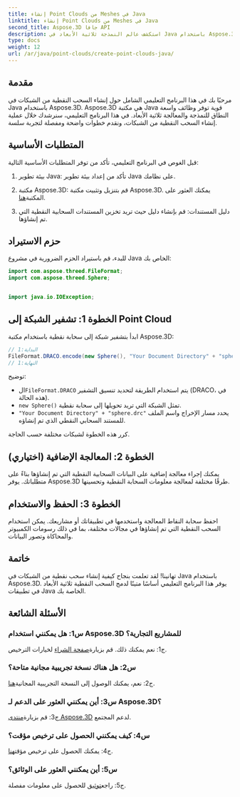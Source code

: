 ```yaml
---
title: إنشاء Point Clouds من Meshes في Java
linktitle: إنشاء Point Clouds من Meshes في Java
second_title: Aspose.3D جافا API
description: استكشف عالم النمذجة ثلاثية الأبعاد في Java باستخدام Aspose.3D. تعلم كيفية إنشاء سحب نقطية من الشبكات بسهولة.
type: docs
weight: 12
url: /ar/java/point-clouds/create-point-clouds-java/
---
```

## مقدمة

مرحبًا بك في هذا البرنامج التعليمي الشامل حول إنشاء السحب النقطية من الشبكات في Java باستخدام Aspose.3D. Aspose.3D هي مكتبة Java قوية توفر وظائف واسعة النطاق للنمذجة والمعالجة ثلاثية الأبعاد. في هذا البرنامج التعليمي، سنرشدك خلال عملية إنشاء السحب النقطية من الشبكات، ونقدم خطوات واضحة ومفصلة لتجربة سلسة.

## المتطلبات الأساسية

قبل الغوص في البرنامج التعليمي، تأكد من توفر المتطلبات الأساسية التالية:

1. بيئة تطوير Java: تأكد من إعداد بيئة تطوير Java على نظامك.

2.  مكتبة Aspose.3D: قم بتنزيل وتثبيت مكتبة Aspose.3D. يمكنك العثور على المكتبة[هنا](https://releases.aspose.com/3d/java/).

3. دليل المستندات: قم بإنشاء دليل حيث تريد تخزين المستندات السحابية النقطية التي تم إنشاؤها.

## حزم الاستيراد

للبدء، قم باستيراد الحزم الضرورية في مشروع Java الخاص بك:

```java
import com.aspose.threed.FileFormat;
import com.aspose.threed.Sphere;


import java.io.IOException;
```

## الخطوة 1: تشفير الشبكة إلى Point Cloud

ابدأ بتشفير شبكة إلى سحابة نقطية باستخدام مكتبة Aspose.3D:

```java
// البداية:1
FileFormat.DRACO.encode(new Sphere(), "Your Document Directory" + "sphere.drc");
// النهاية:1
```

توضيح:
-  ال`FileFormat.DRACO` يتم استخدام الطريقة لتحديد تنسيق التشفير (DRACO، في هذه الحالة).
- `new Sphere()` تمثل الشبكة التي تريد تحويلها إلى سحابة نقطية.
- `"Your Document Directory" + "sphere.drc"` يحدد مسار الإخراج واسم الملف للمستند السحابي النقطي الذي تم إنشاؤه.

كرر هذه الخطوة لشبكات مختلفة حسب الحاجة.

## الخطوة 2: المعالجة الإضافية (اختياري)

يمكنك إجراء معالجة إضافية على البيانات السحابية النقطية التي تم إنشاؤها بناءً على متطلباتك. يوفر Aspose.3D طرقًا مختلفة لمعالجة معلومات السحابة النقطية وتحسينها.

## الخطوة 3: الحفظ والاستخدام

احفظ سحابة النقاط المعالجة واستخدمها في تطبيقاتك أو مشاريعك. يمكن استخدام السحب النقطية التي تم إنشاؤها في مجالات مختلفة، بما في ذلك رسومات الكمبيوتر والمحاكاة وتصور البيانات.

## خاتمة

تهانينا! لقد تعلمت بنجاح كيفية إنشاء سحب نقطية من الشبكات في Java باستخدام Aspose.3D. يوفر هذا البرنامج التعليمي أساسًا متينًا لدمج السحب النقطية ثلاثية الأبعاد في تطبيقات Java الخاصة بك.

## الأسئلة الشائعة

### س1: هل يمكنني استخدام Aspose.3D للمشاريع التجارية؟

 ج1: نعم يمكنك ذلك. قم بزيارة[صفحة الشراء](https://purchase.aspose.com/buy) لخيارات الترخيص.

### س2: هل هناك نسخة تجريبية مجانية متاحة؟

 ج2: نعم، يمكنك الوصول إلى النسخة التجريبية المجانية[هنا](https://releases.aspose.com/).

### س3: أين يمكنني العثور على الدعم لـ Aspose.3D؟

 ج3: قم بزيارة[منتدى Aspose.3D](https://forum.aspose.com/c/3d/18) لدعم المجتمع.

### س4: كيف يمكنني الحصول على ترخيص مؤقت؟

 ج4: يمكنك الحصول على ترخيص مؤقت[هنا](https://purchase.aspose.com/temporary-license/).

### س5: أين يمكنني العثور على الوثائق؟

 ج5: راجع[توثيق](https://reference.aspose.com/3d/java/) للحصول على معلومات مفصلة.